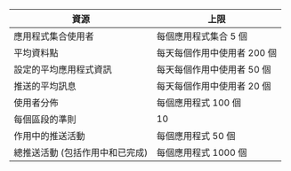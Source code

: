 | 資源 | 上限 |
| --- | --- |
| 應用程式集合使用者 |每個應用程式集合 5 個 |
| 平均資料點 |每天每個作用中使用者 200 個 |
| 設定的平均應用程式資訊 |每天每個作用中使用者 50 個 |
| 推送的平均訊息 |每天每個作用中使用者 20 個 |
| 使用者分佈 |每個應用程式 100 個 |
| 每個區段的準則 |10 |
| 作用中的推送活動 |每個應用程式 50 個 |
| 總推送活動 (包括作用中和已完成) |每個應用程式 1000 個 |



<!--HONumber=Nov16_HO3-->


